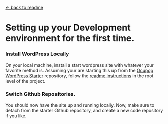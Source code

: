 [&larr; back to readme](../readme.md)
# Setting up your Development environment for the first time.
### Install WordPress Locally
On your local machine, install a start wordpress site with whatever your favorite method is. Assuming your are starting this up from the [Ocupop WordPress Starter](https://github.com/ocupop/wordpress_starter) repository, follow the [readme instructions](https://github.com/ocupop/wordpress_starter/blob/main/README.md) in the root level of the project.


### Switch Github Repositories.
You should now have the site up and running locally. Now, make sure to detach from the starter Github repository, and create a new code repository if you like.
